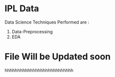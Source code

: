 # IPL Data
Data Science Techniques Performed are :

1) Data-Preprocessing
2) EDA

# File Will be Updated soon
hhhhhhhhhhhhhhhhhhhhhhhhhhh
